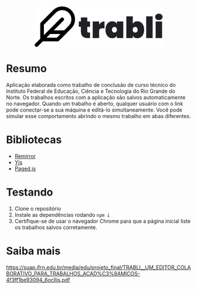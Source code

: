 <p align="center">
  <img alt="Logomarca" src="public/logo.png">
</p>

# Resumo

Aplicação elaborada como trabalho de conclusão de curso técnico do Instituto Federal de Educação, Ciência e Tecnologia do Rio Grande do Norte. Os trabalhos escritos com a aplicação são salvos automaticamente no navegador. Quando um trabalho é aberto, qualquer usuário com o link pode conectar-se a sua máquina e editá-lo simultaneamente. Você pode simular esse comportamento abrindo o mesmo trabalho em abas diferentes.

# Bibliotecas

- [Remirror](https://remirror.io)
- [Yjs](https://yjs.dev/)
- [Paged.js](https://pagedjs.org)

# Testando

1. Clone o repositório
2. Instale as dependências rodando `npm i`
3. Certifique-se de usar o navegador Chrome para que a página inicial liste os trabalhos salvos corretamente.

# Saiba mais

<https://suap.ifrn.edu.br/media/edu/projeto_final/TRABLI__UM_EDITOR_COLABORATIVO_PARA_TRABALHOS_ACAD%C3%8AMICOS-4f3ff1be93094_6ocIljs.pdf>
